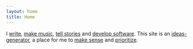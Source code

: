 ```yaml
---
layout: home
title: Home
---
```

<p>
I <a href="/writing-is-projecting">write</a>, <a href="/music">make music</a>, <a href="/stories">tell stories</a> and <a href="https://github.com/ryanbarringtoncox/">develop software</a>.
This site is an <a href="ideas-generator">ideas-generator</a>, a place for me to <a href="/sensemaking">make sense</a> and <a href="/now">prioritize</a>.
</p>
